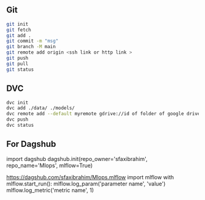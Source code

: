 ## Git 
```bash
git init
git fetch 
git add .
git commit -m "msg"
git branch -M main
git remote add origin <ssh link or http link >
git push 
git pull 
git status
```
## DVC
```bash
dvc init
dvc add ./data/ ./models/
dvc remote add --default myremote gdrive://id of folder of google drive 
dvc push 
dvc status

```


## For Dagshub

import dagshub
dagshub.init(repo_owner='sfaxibrahim', repo_name='Mlops', mlflow=True)


https://dagshub.com/sfaxibrahim/Mlops.mlflow
import mlflow
with mlflow.start_run():
  mlflow.log_param('parameter name', 'value')
  mlflow.log_metric('metric name', 1)